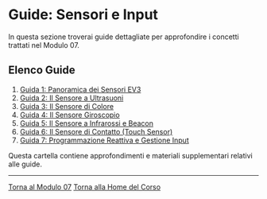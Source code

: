 # Guide: Sensori e Input

In questa sezione troverai guide dettagliate per approfondire i concetti trattati nel Modulo 07.

## Elenco Guide

1.  [Guida 1: Panoramica dei Sensori EV3](./01-PanoramicaSensori.md)
2.  [Guida 2: Il Sensore a Ultrasuoni](./02-SensoreUltrasuoni.md)
3.  [Guida 3: Il Sensore di Colore](./03-SensoreColore.md)
4.  [Guida 4: Il Sensore Giroscopio](./04-SensoreGiroscopio.md)
5.  [Guida 5: Il Sensore a Infrarossi e Beacon](./05-SensoreInfrarossi.md)
6.  [Guida 6: Il Sensore di Contatto (Touch Sensor)](./06-SensoreTouch.md)
7.  [Guida 7: Programmazione Reattiva e Gestione Input](./07-ProgrammazioneReattiva.md)

Questa cartella contiene approfondimenti e materiali supplementari relativi alle guide.

---

[Torna al Modulo 07](../README.md)
[Torna alla Home del Corso](../../README.md)